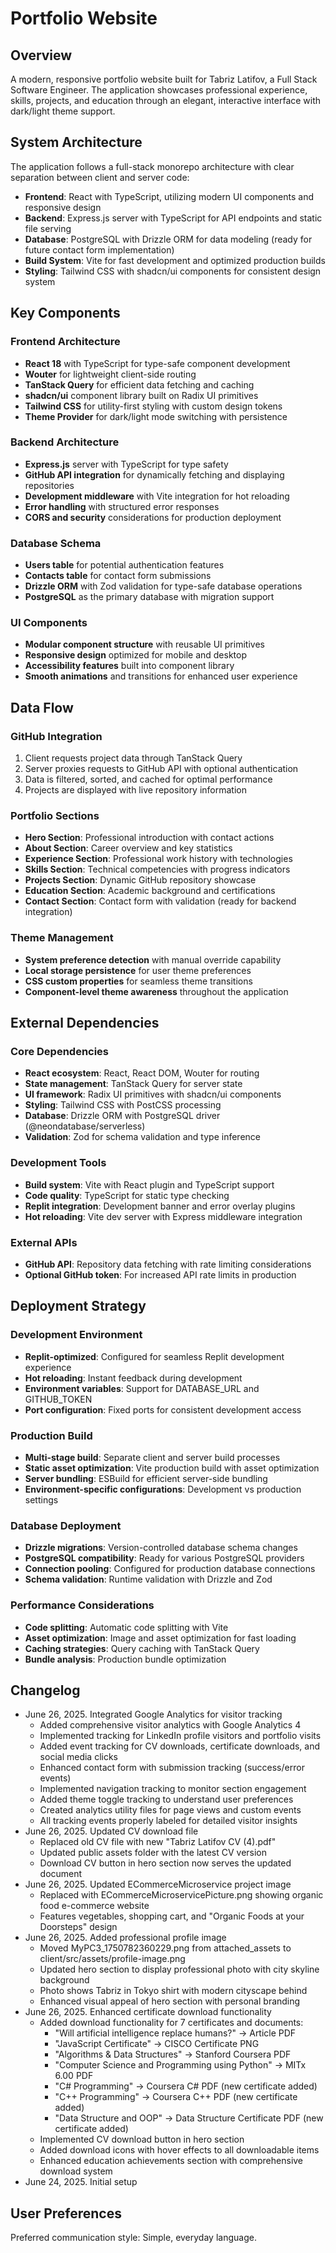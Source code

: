 # Portfolio Website

## Overview
A modern, responsive portfolio website built for Tabriz Latifov, a Full Stack Software Engineer. The application showcases professional experience, skills, projects, and education through an elegant, interactive interface with dark/light theme support.

## System Architecture
The application follows a full-stack monorepo architecture with clear separation between client and server code:

- **Frontend**: React with TypeScript, utilizing modern UI components and responsive design
- **Backend**: Express.js server with TypeScript for API endpoints and static file serving
- **Database**: PostgreSQL with Drizzle ORM for data modeling (ready for future contact form implementation)
- **Build System**: Vite for fast development and optimized production builds
- **Styling**: Tailwind CSS with shadcn/ui components for consistent design system

## Key Components

### Frontend Architecture
- **React 18** with TypeScript for type-safe component development
- **Wouter** for lightweight client-side routing
- **TanStack Query** for efficient data fetching and caching
- **shadcn/ui** component library built on Radix UI primitives
- **Tailwind CSS** for utility-first styling with custom design tokens
- **Theme Provider** for dark/light mode switching with persistence

### Backend Architecture
- **Express.js** server with TypeScript for type safety
- **GitHub API integration** for dynamically fetching and displaying repositories
- **Development middleware** with Vite integration for hot reloading
- **Error handling** with structured error responses
- **CORS and security** considerations for production deployment

### Database Schema
- **Users table** for potential authentication features
- **Contacts table** for contact form submissions
- **Drizzle ORM** with Zod validation for type-safe database operations
- **PostgreSQL** as the primary database with migration support

### UI Components
- **Modular component structure** with reusable UI primitives
- **Responsive design** optimized for mobile and desktop
- **Accessibility features** built into component library
- **Smooth animations** and transitions for enhanced user experience

## Data Flow

### GitHub Integration
1. Client requests project data through TanStack Query
2. Server proxies requests to GitHub API with optional authentication
3. Data is filtered, sorted, and cached for optimal performance
4. Projects are displayed with live repository information

### Portfolio Sections
- **Hero Section**: Professional introduction with contact actions
- **About Section**: Career overview and key statistics
- **Experience Section**: Professional work history with technologies
- **Skills Section**: Technical competencies with progress indicators
- **Projects Section**: Dynamic GitHub repository showcase
- **Education Section**: Academic background and certifications
- **Contact Section**: Contact form with validation (ready for backend integration)

### Theme Management
- **System preference detection** with manual override capability
- **Local storage persistence** for user theme preferences
- **CSS custom properties** for seamless theme transitions
- **Component-level theme awareness** throughout the application

## External Dependencies

### Core Dependencies
- **React ecosystem**: React, React DOM, Wouter for routing
- **State management**: TanStack Query for server state
- **UI framework**: Radix UI primitives with shadcn/ui components
- **Styling**: Tailwind CSS with PostCSS processing
- **Database**: Drizzle ORM with PostgreSQL driver (@neondatabase/serverless)
- **Validation**: Zod for schema validation and type inference

### Development Tools
- **Build system**: Vite with React plugin and TypeScript support
- **Code quality**: TypeScript for static type checking
- **Replit integration**: Development banner and error overlay plugins
- **Hot reloading**: Vite dev server with Express middleware integration

### External APIs
- **GitHub API**: Repository data fetching with rate limiting considerations
- **Optional GitHub token**: For increased API rate limits in production

## Deployment Strategy

### Development Environment
- **Replit-optimized**: Configured for seamless Replit development experience
- **Hot reloading**: Instant feedback during development
- **Environment variables**: Support for DATABASE_URL and GITHUB_TOKEN
- **Port configuration**: Fixed ports for consistent development access

### Production Build
- **Multi-stage build**: Separate client and server build processes
- **Static asset optimization**: Vite production build with asset optimization
- **Server bundling**: ESBuild for efficient server-side bundling
- **Environment-specific configurations**: Development vs production settings

### Database Deployment
- **Drizzle migrations**: Version-controlled database schema changes
- **PostgreSQL compatibility**: Ready for various PostgreSQL providers
- **Connection pooling**: Configured for production database connections
- **Schema validation**: Runtime validation with Drizzle and Zod

### Performance Considerations
- **Code splitting**: Automatic code splitting with Vite
- **Asset optimization**: Image and asset optimization for fast loading
- **Caching strategies**: Query caching with TanStack Query
- **Bundle analysis**: Production bundle optimization

## Changelog
- June 26, 2025. Integrated Google Analytics for visitor tracking
  - Added comprehensive visitor analytics with Google Analytics 4
  - Implemented tracking for LinkedIn profile visitors and portfolio visits
  - Added event tracking for CV downloads, certificate downloads, and social media clicks
  - Enhanced contact form with submission tracking (success/error events)
  - Implemented navigation tracking to monitor section engagement
  - Added theme toggle tracking to understand user preferences
  - Created analytics utility files for page views and custom events
  - All tracking events properly labeled for detailed visitor insights
- June 26, 2025. Updated CV download file
  - Replaced old CV file with new "Tabriz Latifov CV (4).pdf"
  - Updated public assets folder with the latest CV version
  - Download CV button in hero section now serves the updated document
- June 26, 2025. Updated ECommerceMicroservice project image
  - Replaced with ECommerceMicroservicePicture.png showing organic food e-commerce website
  - Features vegetables, shopping cart, and "Organic Foods at your Doorsteps" design
- June 26, 2025. Added professional profile image
  - Moved MyPC3_1750782360229.png from attached_assets to client/src/assets/profile-image.png
  - Updated hero section to display professional photo with city skyline background
  - Photo shows Tabriz in Tokyo shirt with modern cityscape behind
  - Enhanced visual appeal of hero section with personal branding
- June 26, 2025. Enhanced certificate download functionality
  - Added download functionality for 7 certificates and documents:
    * "Will artificial intelligence replace humans?" → Article PDF
    * "JavaScript Certificate" → CISCO Certificate PNG
    * "Algorithms & Data Structures" → Stanford Coursera PDF
    * "Computer Science and Programming using Python" → MITx 6.00 PDF
    * "C# Programming" → Coursera C# PDF (new certificate added)
    * "C++ Programming" → Coursera C++ PDF (new certificate added)
    * "Data Structure and OOP" → Data Structure Certificate PDF (new certificate added)
  - Implemented CV download button in hero section
  - Added download icons with hover effects to all downloadable items
  - Enhanced education achievements section with comprehensive download system
- June 24, 2025. Initial setup

## User Preferences
Preferred communication style: Simple, everyday language.